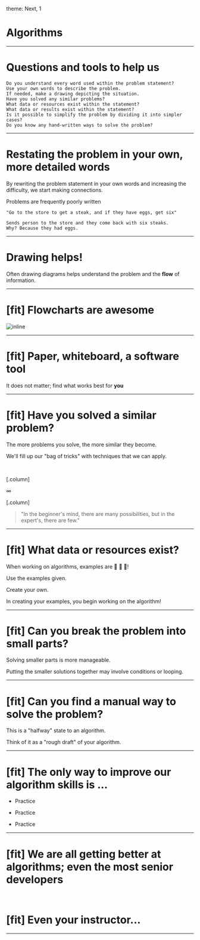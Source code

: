 theme: Next, 1

# Algorithms

---

# Questions and tools to help us

    Do you understand every word used within the problem statement?
    Use your own words to describe the problem.
    If needed, make a drawing depicting the situation.
    Have you solved any similar problems?
    What data or resources exist within the statement?
    What data or results exist within the statement?
    Is it possible to simplify the problem by dividing it into simpler cases?
    Do you know any hand-written ways to solve the problem?

---

# Restating the problem in your own, more detailed words

By rewriting the problem statement in your own words and increasing the difficulty, we start making connections.

Problems are frequently poorly written

    "Go to the store to get a steak, and if they have eggs, get six"

    Sends person to the store and they come back with six steaks.
    Why? Because they had eggs.

---

# Drawing helps!

Often drawing diagrams helps understand the problem and the **flow** of information.

---

# [fit] Flowcharts are awesome

![inline](https://c1.staticflickr.com/9/8160/7214525854_733237dd83_z.jpg)

---

# [fit] Paper, whiteboard, a software tool

It does not matter; find what works best for **you**

---

# [fit] Have you solved a similar problem?

The more problems you solve, the more similar they become.

We'll fill up our "bag of tricks" with techniques that we can apply.

<br/>

[.column]

∞

[.column]

> "In the beginner's mind, there are many possibilities, but in the expert's, there are few."

---

# [fit] What data or resources exist?

When working on algorithms, examples are 🎁 🎁 🎁!

Use the examples given.

Create your own.

In creating your examples, you begin working on the algorithm!

---

# [fit] Can you break the problem into small parts?

Solving smaller parts is more manageable.

Putting the smaller solutions together may involve conditions or looping.

---

# [fit] Can you find a manual way to solve the problem?

This is a "halfway" state to an algorithm.

Think of it as a "rough draft" of your algorithm.

---

# [fit] The only way to improve our algorithm skills is ...

- Practice

- Practice

- Practice

---

# [fit] We are **all** getting better at algorithms; even the most senior developers

<br/>

# [fit] Even your instructor...

---
